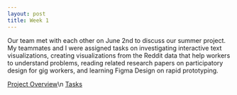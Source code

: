 ```yaml
---
layout: post
title: Week 1
---
```


Our team met with each other on June 2nd to discuss our summer project. My teammates and I were assigned tasks on investigating interactive text visualizations, creating visualizations from the Reddit data that help workers to understand problems, reading related research papers on participatory design for gig workers, and learning Figma Design on rapid prototyping.

[Project Overview](https://docs.google.com/document/d/1oLSwdOkRZa6XZC2BPlkRjA5UNE29Uwgla-ZYxwThLkM/edit)\n
[Tasks](https://docs.google.com/spreadsheets/d/1RLtOc0us1KxJNzI71nNox92RFigFsLLPDOMcjyVFBBs/edit#gid=1926463901)
